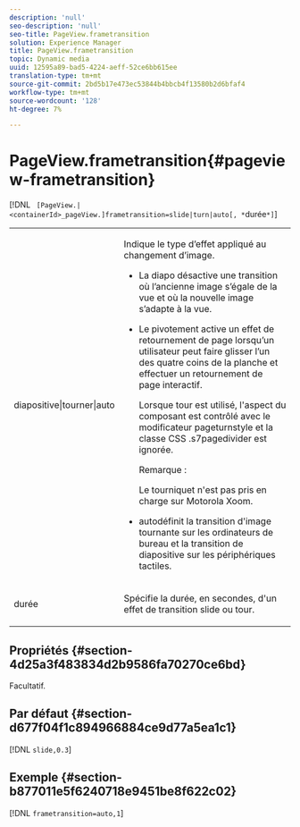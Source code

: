 ```yaml
---
description: 'null'
seo-description: 'null'
seo-title: PageView.frametransition
solution: Experience Manager
title: PageView.frametransition
topic: Dynamic media
uuid: 12595a89-bad5-4224-aeff-52ce6bb615ee
translation-type: tm+mt
source-git-commit: 2bd5b17e473ec53844b4bbcb4f13580b2d6bfaf4
workflow-type: tm+mt
source-wordcount: '128'
ht-degree: 7%

---
```



# PageView.frametransition{#pageview-frametransition}

[!DNL ` [PageView.|<containerId>_pageView.]frametransition=slide|turn|auto[, *`durée`*]`]

<table id="table_625D0EEDA21B46FEA3F5CF7DDF769B50"> 
 <tbody> 
  <tr> 
   <td colname="col1"> <p> <span class="codeph"> diapositive|tourner|auto</span> </p> </td> 
   <td colname="col2"> <p> Indique le type d’effet appliqué au changement d’image. </p> <p> 
     <ul id="ul_4224B7C2722A4185A8BD48703D019AA1"> 
      <li id="li_8482037F8E1C4F11A84DF51790A073FE"> <p><span class="codeph"> La </span> diapo désactive une transition où l’ancienne image s’égale de la vue et où la nouvelle image s’adapte à la vue. </p> </li> 
      <li id="li_CE9A99564DF348D0A76AB2A5945155A5"> <p><span class="codeph"> Le </span> pivotement active un effet de retournement de page lorsqu’un utilisateur peut faire glisser l’un des quatre coins de la planche et effectuer un retournement de page interactif. </p> <p>Lorsque <span class="codeph"> tour</span> est utilisé, l'aspect du composant est contrôlé avec le modificateur <span class="codeph"> pageturnstyle</span> et la classe CSS <span class="codeph"> .s7pagedivider</span> est ignorée. </p> <p>Remarque :  <p><span class="codeph"> Le </span> tourniquet n'est pas pris en charge sur Motorola Xoom. </p> </p> </li> 
      <li id="li_79F85B0429CD4B389399FB3823FE767F"> <p> <span class="codeph"> </span> autodéfinit la transition d'image tournante sur les ordinateurs de bureau et la transition de diapositive sur les périphériques tactiles. </p> </li> 
     </ul> </p> </td> 
  </tr> 
  <tr> 
   <td colname="col1"> <p><span class="codeph"><span class="varname"> durée</span></span> </p> </td> 
   <td colname="col2"> <p>Spécifie la durée, en secondes, d'un effet de transition <span class="codeph"> slide</span> ou <span class="codeph"> tour</span>. </p> </td> 
  </tr> 
 </tbody> 
</table>

## Propriétés {#section-4d25a3f483834d2b9586fa70270ce6bd}

Facultatif.

## Par défaut {#section-d677f04f1c894966884ce9d77a5ea1c1}

[!DNL `slide,0.3`]

## Exemple {#section-b877011e5f6240718e9451be8f622c02}

[!DNL `frametransition=auto,1`]
